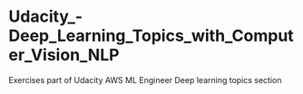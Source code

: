 # Udacity_-Deep_Learning_Topics_with_Computer_Vision_NLP
Exercises part of Udacity AWS ML Engineer Deep learning topics section
